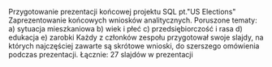 Przygotowanie prezentacji końcowej projektu SQL pt."US Elections"
Zaprezentowanie końcowych wniosków analitycznych.
Poruszone tematy:
    a) sytuacja mieszkaniowa
    b) wiek i płeć
    c) przedsiębiorczość i rasa
    d) edukacja
    e) zarobki
Każdy z członków zespołu przygotował swoje slajdy, na których najczęściej zawarte są skrótowe wnioski, do szerszego omówienia podczas prezentacji.
Łącznie: 27 slajdów w prezentacji